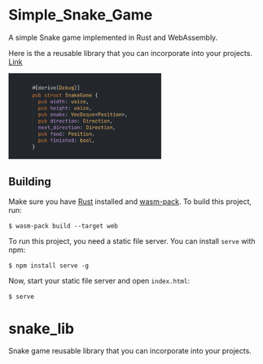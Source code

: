 # 
# Simple_Snake_Game
A simple Snake game implemented in Rust and WebAssembly.

Here is the a reusable library that you can incorporate into your projects.
[Link](https://crates.io/crates/simple_snake_game)


<img src="./thumbnail.png" alt="Thumbnail" width="300" /><br/> 

## Building

Make sure you have [Rust](https://www.rust-lang.org) installed and
[wasm-pack](https://rustwasm.github.io/wasm-pack/). To build this project, run:

```
$ wasm-pack build --target web
```

To run this project, you need a static file server. You can install `serve` with
npm:

```
$ npm install serve -g
```

Now, start your static file server and open `index.html`:

```
$ serve
```
# snake_lib
Snake game reusable library that you can incorporate into your projects.
